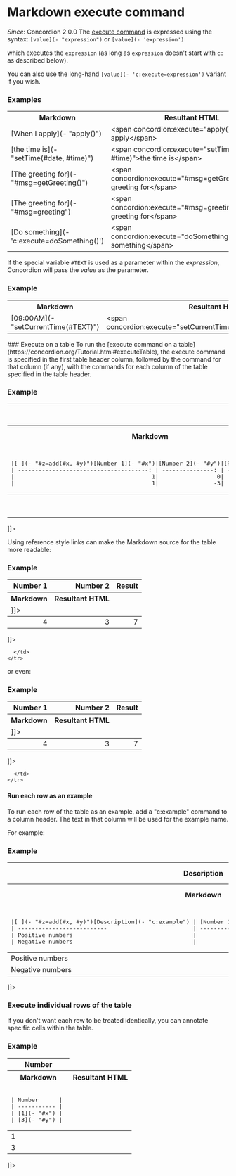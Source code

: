 # Markdown execute command
_Since_: Concordion 2.0.0
The [execute command](../../command/execute/Execute.html) is expressed using the syntax: `[value](- "expression")` or `[value](- 'expression')`

which executes the `expression` (as long as `expression` doesn't start with `c:` as described below). 

You can also use the long-hand `[value](- 'c:execute=expression')` variant if you wish. 

<div class="example">
  <h3>Examples</h3>
  <table concordion:execute="#html=translate(#md)">
    <tr>
      <th concordion:set="#md">Markdown</th>
      <th concordion:assert-equals="#html">Resultant HTML</th>
    </tr>
    <tr>
      <td>[When I apply](- "apply()")</td>
      <td>&lt;span concordion:execute="apply()"&gt;When I apply&lt;/span&gt;</td>
    </tr>
    <tr>
      <td>[the time is](- "setTime(#date, #time)")</td>
      <td>&lt;span concordion:execute="setTime(#date, #time)"&gt;the time is&lt;/span&gt;</td>
    </tr>
    <tr>
      <td>[The greeting for](- "#msg=getGreeting()")</td>
      <td>&lt;span concordion:execute="#msg=getGreeting()"&gt;The greeting for&lt;/span&gt;</td>
    </tr>
    <tr>
      <td>[The greeting for](- "#msg=greeting")</td>
      <td>&lt;span concordion:execute="#msg=greeting"&gt;The greeting for&lt;/span&gt;</td>
    </tr>
    <tr>
      <td>[Do something](- 'c:execute=doSomething()')</td>
      <td>&lt;span concordion:execute="doSomething()"&gt;Do something&lt;/span&gt;</td>
    </tr>
  </table>
</div>

If the special variable `#TEXT` is used as a parameter within the _expression_, Concordion will pass the _value_ as the parameter.

<div class="example">
  <h3>Example</h3>
  <table concordion:execute="#html=translate(#md)">
    <tr>
      <th concordion:set="#md">Markdown</th>
      <th concordion:assert-equals="#html">Resultant HTML</th>
    </tr>
    <tr>
      <td>[09:00AM](- "setCurrentTime(#TEXT)")</td>
      <td>&lt;span concordion:execute="setCurrentTime(#TEXT)"&gt;09:00AM&lt;/span&gt;</td>
    </tr>
  </table>
</div>

<a id="execute-on-a-table"/>
### Execute on a table
To run the [execute command on a table](https://concordion.org/Tutorial.html#executeTable), the execute command is specified in the first table header column, 
followed by the command for that column (if any), with the commands for each column of the table specified in the table header.

<div class="example">
  <h3>Example</h3>
  <table concordion:execute="#html=translate(#md)">
    <tr>
      <th concordion:set="#md">Markdown</th>
      <th concordion:assert-equals="#html">Resultant HTML</th>
    </tr>
    <tr>
      <td>
<pre>      
|[ ](- "#z=add(#x, #y)")[Number 1](- "#x")|[Number 2](- "#y")|[Result](- "?=#z")|
| --------------------------------------: | ---------------: | ---------------: |
|                                        1|                 0|                 1|
|                                        1|                -3|                -2|
</pre>
      </td>
      <td>
<![CDATA[<table concordion:execute="#z=add(#x, #y)">
  <thead>
    <tr><th align="right" concordion:set="#x">Number 1</th><th align="right" concordion:set="#y">Number 2</th><th align="right" concordion:assert-equals="#z">Result</th></tr>
  </thead>
  <tbody>
    <tr><td align="right"> 1</td><td align="right"> 0</td><td align="right"> 1</td></tr>
    <tr><td align="right"> 1</td><td align="right"> -3</td><td align="right"> -2</td></tr>
  </tbody>
</table>]]>     
      </td>
    </tr>
  </table>
</div>

Using reference style links can make the Markdown source for the table more readable:

<div class="example">
  <h3>Example</h3>
  <table concordion:execute="#html=translate(#md)">
    <tr>
      <th concordion:set="#md">Markdown</th>
      <th concordion:assert-equals="#html">Resultant HTML</th>
    </tr>
    <tr>
      <td>
<![CDATA[      
|[add][][Number 1](- "#x")|[Number 2](- "#y")|[Result](- "?=#z")|
| ----------------------: | ---------------: | ---------------: |
|                        4|                 3|                 7|

[add]: - "#z=add(#x, #y)"
]]> 
      </td>
      <td>
<![CDATA[<table concordion:execute="#z=add(#x, #y)">
  <thead>
    <tr><th align="right" concordion:set="#x">Number 1</th><th align="right" concordion:set="#y">Number 2</th><th align="right" concordion:assert-equals="#z">Result</th></tr>
  </thead>
  <tbody>
    <tr><td align="right"> 4</td><td align="right"> 3</td><td align="right"> 7</td></tr>
  </tbody>
</table>]]>     
      </td>
    </tr>
  </table>
</div>

or even:

<div class="example">
  <h3>Example</h3>
  <table concordion:execute="#html=translate(#md)">
    <tr>
      <th concordion:set="#md">Markdown</th>
      <th concordion:assert-equals="#html">Resultant HTML</th>
    </tr>
    <tr>
      <td>
<![CDATA[    
|[add][][Number 1][]|[Number 2][]|[Result][]|
| ----------------: | ---------: | -------: |
|                  4|           3|         7|

[Number 1]: - "#x"
[Number 2]: - "#y"
[add]:      - "#z=add(#x, #y)"
[Result]:   - "?=#z"
]]>
      </td>
      <td>
<![CDATA[<table concordion:execute="#z=add(#x, #y)">
  <thead>
    <tr><th align="right" concordion:set="#x">Number 1</th><th align="right" concordion:set="#y">Number 2</th><th align="right" concordion:assert-equals="#z">Result</th></tr>
  </thead>
  <tbody>
    <tr><td align="right"> 4</td><td align="right"> 3</td><td align="right"> 7</td></tr>
  </tbody>
</table>]]>     
      </td>
    </tr>
  </table>
</div>

#### Run each row as an example
To run each row of the table as an example, add a "c:example" command to a column header. The text in that column will be used for the example name.  

For example:

<div class="example">
  <h3>Example</h3>
  <table concordion:execute="#html=translate(#md)">
    <tr>
      <th concordion:set="#md">Markdown</th>
      <th concordion:assert-equals="#html">Resultant HTML</th>
    </tr>
    <tr>
      <td>
<pre>      
|[ ](- "#z=add(#x, #y)")[Description](- "c:example") | [Number 1](- "#x")|[Number 2](- "#y")|[Result](- "?=#z")|
| --------------------------                         | ----------------: | ---------------: | ---------------: |
| Positive numbers                                   |                  1|                 0|                 1|
| Negative numbers                                   |                  1|                -3|                -2|
</pre>
      </td>
      <td>
<![CDATA[<table concordion:execute="#z=add(#x, #y)">
    <thead>
        <tr><th concordion:example="">Description</th><th align="right" concordion:set="#x">Number 1</th><th align="right" concordion:set="#y">Number 2</th><th align="right" concordion:assert-equals="#z">Result</th></tr>
    </thead>
    <tbody>
        <tr><td> Positive numbers </td><td align="right"> 1</td><td align="right"> 0</td><td align="right"> 1</td></tr>
        <tr><td> Negative numbers </td><td align="right"> 1</td><td align="right"> -3</td><td align="right"> -2</td></tr>
    </tbody>
</table>]]>     
      </td>
    </tr>
  </table>
</div>

### Execute individual rows of the table
If you don't want each row to be treated identically, you can annotate specific cells within the table.

<div class="example">
  <h3>Example</h3>
  <table concordion:execute="#html=translate(#md)">
    <tr>
      <th concordion:set="#md">Markdown</th>
      <th concordion:assert-equals="#html">Resultant HTML</th>
    </tr>
    <tr>
      <td>
<pre>      
| Number      |
| ----------- |
| [1](- "#x") | 
| [3](- "#y") |
</pre>
      </td>
      <td>
<![CDATA[<table>
  <thead>
    <tr><th> Number </th></tr>
  </thead>
  <tbody>
    <tr><td> <span concordion:set="#x">1</span> </td></tr>
    <tr><td> <span concordion:set="#y">3</span> </td></tr>
  </tbody>
</table>]]>     
      </td>
    </tr>
  </table>
</div>
